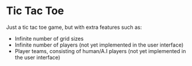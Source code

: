 # Tic Tac Toe
Just a tic tac toe game, but with extra features such as:

- Infinite number of grid sizes
- Infinite number of players (not yet implemented in the user interface)
- Player teams, consisting of human/A.I players (not yet implemented in the user interface)
